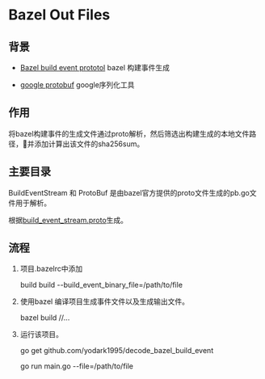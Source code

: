 # Bazel Out Files

## 背景

- [Bazel build event prototol](https://docs.bazel.build/versions/master/build-event-protocol.html) bazel 构建事件生成

- [google protobuf](https://developers.google.com/protocol-buffers/) google序列化工具

## 作用

将bazel构建事件的生成文件通过proto解析，然后筛选出构建生成的本地文件路径，并添加计算出该文件的sha256sum。

## 主要目录

BuildEventStream 和 ProtoBuf 是由bazel官方提供的proto文件生成的pb.go文件用于解析。

根据[build_event_stream.proto](https://github.com/bazelbuild/bazel/blob/master/src/main/java/com/google/devtools/build/lib/buildeventstream/proto/build_event_stream.proto)生成。

## 流程

1. 项目.bazelrc中添加

    build build --build_event_binary_file=/path/to/file
2. 使用bazel 编译项目生成事件文件以及生成输出文件。

    bazel build //...
3. 运行该项目。

    go get github.com/yodark1995/decode_bazel_build_event

    go run main.go --file=/path/to/file

